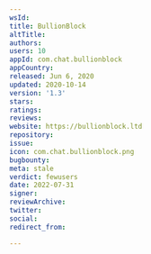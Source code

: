 ```yaml
---
wsId: 
title: BullionBlock
altTitle: 
authors: 
users: 10
appId: com.chat.bullionblock
appCountry: 
released: Jun 6, 2020
updated: 2020-10-14
version: '1.3'
stars: 
ratings: 
reviews: 
website: https://bullionblock.ltd
repository: 
issue: 
icon: com.chat.bullionblock.png
bugbounty: 
meta: stale
verdict: fewusers
date: 2022-07-31
signer: 
reviewArchive: 
twitter: 
social: 
redirect_from: 

---
```


